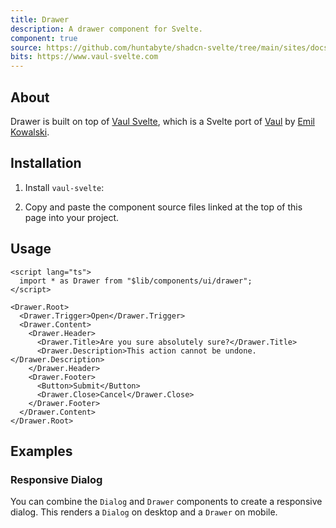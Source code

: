 ```yaml
---
title: Drawer
description: A drawer component for Svelte.
component: true
source: https://github.com/huntabyte/shadcn-svelte/tree/main/sites/docs/src/lib/registry/default/ui/drawer
bits: https://www.vaul-svelte.com
---
```


<script>
    import { ComponentPreview, ManualInstall, PMAddComp, PMInstall } from '$lib/components/docs'
</script>

<ComponentPreview name="drawer-demo">

<div />

</ComponentPreview>

## About

Drawer is built on top of [Vaul Svelte](https://vaul-svelte.com), which is a Svelte port of [Vaul](https://vaul.emilkowal.ski) by [Emil Kowalski](https://twitter.com/emilkowalski_).

## Installation

<PMAddComp name="drawer" />

<ManualInstall>

1. Install `vaul-svelte`:

<PMInstall command="vaul-svelte" />

2. Copy and paste the component source files linked at the top of this page into your project.

</ManualInstall>

## Usage

```svelte
<script lang="ts">
  import * as Drawer from "$lib/components/ui/drawer";
</script>

<Drawer.Root>
  <Drawer.Trigger>Open</Drawer.Trigger>
  <Drawer.Content>
    <Drawer.Header>
      <Drawer.Title>Are you sure absolutely sure?</Drawer.Title>
      <Drawer.Description>This action cannot be undone.</Drawer.Description>
    </Drawer.Header>
    <Drawer.Footer>
      <Button>Submit</Button>
      <Drawer.Close>Cancel</Drawer.Close>
    </Drawer.Footer>
  </Drawer.Content>
</Drawer.Root>
```

## Examples

### Responsive Dialog

You can combine the `Dialog` and `Drawer` components to create a responsive dialog. This renders a `Dialog` on desktop and a `Drawer` on mobile.

<ComponentPreview name="drawer-dialog">

<div />

</ComponentPreview>
